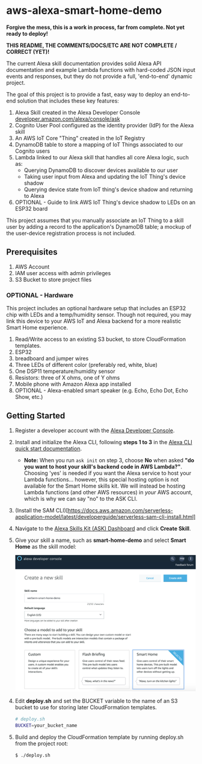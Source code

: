 # aws-alexa-smart-home-demo

**Forgive the mess, this is a work in process, far from complete. Not yet ready to deploy!**

**THIS README, THE COMMENTS/DOCS/ETC ARE NOT COMPLETE / CORRECT (YET)!**

The current Alexa skill documentation provides solid Alexa API documentation and
example Lambda functions with hard-coded JSON input events and responses, but 
they do not provide a full, 'end-to-end' dynamic project. 

The goal of this project is to provide a fast, easy way to deploy an end-to-end
solution that includes these key features: 

1. Alexa Skill created in the Alexa Developer Console [developer.amazon.com/alexa/console/ask](developer.amazon.com/alexa/console/ask)
2. Cognito User Pool configured as the identity provider (IdP) for the Alexa skill
3. An AWS IoT Core "Thing" created in the IoT Registry
4. DynamoDB table to store a mapping of IoT Things associated to our Cognito users
5. Lambda linked to our Alexa skill that handles all core Alexa logic, such as: 
    * Querying DynamoDB to discover devices available to our user
    * Taking user input from Alexa and updating the IoT Thing's device shadow
    * Querying device state from IoT thing's device shadow and returning to Alexa
6. OPTIONAL - Guide to link AWS IoT Thing's device shadow to LEDs on an ESP32 board

This project assumes that you manually associate an IoT Thing to a skill user
by adding a record to the application's DynamoDB table; a mockup of the user-device
registration process is not included. 

## Prerequisites

1. AWS Account
2. IAM user access with admin privileges
3. S3 Bucket to store project files


### OPTIONAL - Hardware

This project includes an optional hardware setup that includes an ESP32 chip with LEDs and a temp/humidity sensor. Though not required, you may link this device to your AWS IoT and Alexa backend for a more realistic Smart Home experience. 

1. Read/Write access to an existing S3 bucket, to store CloudFormation templates.
2. ESP32 
3. breadboard and jumper wires
4. Three LEDs of different color (preferably red, white, blue)
3. One DSP11 temperature/humidity sensor
4. Resistors: three of X ohms, one of Y ohms
5. Mobile phone with Amazon Alexa app installed
6. OPTIONAL - Alexa-enabled smart speaker (e.g. Echo, Echo Dot, Echo Show, etc.)

## Getting Started

1. Register a developer account with the [Alexa Developer Console](https://developer.amazon.com/).

2. Install and initialize the Alexa CLI, following **steps 1 to 3** in the [Alexa CLI quick start documentation](https://developer.amazon.com/docs/smapi/quick-start-alexa-skills-kit-command-line-interface.html).

    * **Note:** When you run `ask init` on step 3, choose **No** when asked **"do you want to host your skill's backend code in AWS Lambda?"**. Choosing 'yes' is needed if you want the Alexa service to host your Lambda functions... however, this special hosting option is not available for the Smart Home skills kit. We will instead be hosting Lambda functions (and other AWS resources) in *your* AWS account, which is why we can say "no" to the ASK CLI.

3. (Install the SAM CLI)[https://docs.aws.amazon.com/serverless-application-model/latest/developerguide/serverless-sam-cli-install.html]

2. Navigate to the [Alexa Skills Kit (ASK) Dashboard](https://developer.amazon.com/alexa/console/ask) and click **Create Skill**.

3. Give your skill a name, such as **smart-home-demo** and select **Smart Home** as the skill model: 

    ![name_alexa_skill]

[name_alexa_skill]: ./images/name_alexa_skill.png


4. Edit **deploy.sh** and set the BUCKET variable to the name of an S3 bucket to use for storing later CloudFormation templates. 

    ```sh
    # deploy.sh
    BUCKET=your_bucket_name
    ```

5. Build and deploy the CloudFormation template by running deploy.sh from the project root:

    ```sh
    $ ./deploy.sh
    ```

